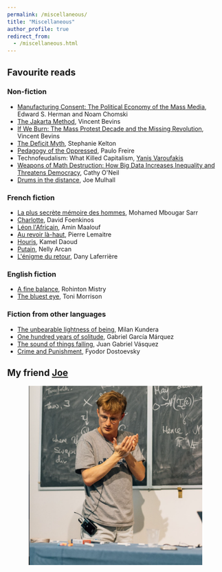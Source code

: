 ```yaml
---
permalink: /miscellaneous/
title: "Miscellaneous"
author_profile: true
redirect_from: 
  - /miscellaneous.html
---
```


## Favourite reads

### Non-fiction

* [Manufacturing Consent: The Political Economy of the Mass Media](https://en.wikipedia.org/wiki/Manufacturing_Consent), Edward S. Herman and Noam Chomski
* [The Jakarta Method](https://en.wikipedia.org/wiki/The_Jakarta_Method), Vincent Bevins
* [If We Burn: The Mass Protest Decade and the Missing Revolution](https://en.wikipedia.org/wiki/If_We_Burn), Vincent Bevins
* [The Deficit Myth](https://en.wikipedia.org/wiki/Stephanie_Kelton#The_Deficit_Myth:_Modern_Monetary_Theory_and_the_Birth_of_the_People's_Economy), Stephanie Kelton
* [Pedagogy of the Oppressed](https://en.wikipedia.org/wiki/Pedagogy_of_the_Oppressed), Paulo Freire 
* Technofeudalism: What Killed Capitalism, [Yanis Varoufakis](https://en.wikipedia.org/wiki/Yanis_Varoufakis#Books_in_English)
* [Weapons of Math Destruction: How Big Data Increases Inequality and Threatens Democracy](https://en.wikipedia.org/wiki/Weapons_of_Math_Destruction), Cathy O'Neil
* [Drums in the distance](https://joemulhall.co.uk/drums-in-the-distance-journeys-into-the-global-far-right/), Joe Mulhall

### French fiction

* [La plus secrète mémoire des hommes](https://fr.wikipedia.org/wiki/La_Plus_Secr%C3%A8te_M%C3%A9moire_des_hommes), Mohamed Mbougar Sarr
* [Charlotte](https://fr.wikipedia.org/wiki/Charlotte_(roman)), David Foenkinos
* [Léon l'Africain](https://fr.wikipedia.org/wiki/L%C3%A9on_l%27Africain_(roman)), Amin Maalouf
* [Au revoir là-haut](https://fr.wikipedia.org/wiki/Au_revoir_l%C3%A0-haut), Pierre Lemaitre
* [Houris](https://fr.wikipedia.org/wiki/Houris_(roman)), Kamel Daoud
* [Putain](https://fr.wikipedia.org/wiki/Putain_(r%C3%A9cit)),	Nelly Arcan
* [L'énigme du retour](https://fr.wikipedia.org/wiki/L%27%C3%89nigme_du_retour), Dany Laferrière

### English fiction

* [A fine balance](https://en.wikipedia.org/wiki/A_Fine_Balance), Rohinton Mistry
* [The bluest eye](https://en.wikipedia.org/wiki/The_Bluest_Eye), Toni Morrison

### Fiction from other languages

* [The unbearable lightness of being](https://en.wikipedia.org/wiki/The_Unbearable_Lightness_of_Being), Milan Kundera
* [One hundred years of solitude](https://en.wikipedia.org/wiki/One_Hundred_Years_of_Solitude), Gabriel García Márquez
* [The sound of things falling](https://en.wikipedia.org/wiki/The_Sound_of_Things_Falling), Juan Gabriel Vásquez
* [Crime and Punishment](https://en.wikipedia.org/wiki/Crime_and_Punishment), Fyodor Dostoevsky

## My friend [Joe](https://sites.google.com/view/jmalbon/home)

<p align="center"><img src="/images/Joe.png" width="80%" /> </p>